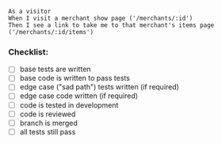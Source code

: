 ```
As a visitor
When I visit a merchant show page ('/merchants/:id')
Then I see a link to take me to that merchant's items page ('/merchants/:id/items')
```

### Checklist:

- [ ] base tests are written
- [ ] base code is written to pass tests
- [ ] edge case ("sad path") tests written (if required)
- [ ] edge case code written (if required)
- [ ] code is tested in development
- [ ] code is reviewed
- [ ] branch is merged
- [ ] all tests still pass
